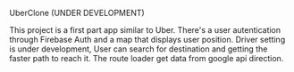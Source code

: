 UberClone (UNDER DEVELOPMENT)

This project is a first part app similar to Uber. There's a user autentication through Firebase Auth and a map that displays
user position. Driver setting is under development, User can search for destination and getting the faster path to reach it. The route loader get data from google
api direction.
